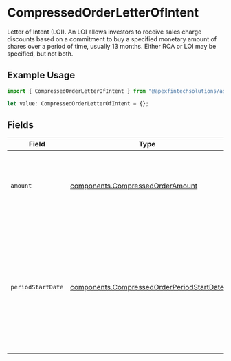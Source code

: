 # CompressedOrderLetterOfIntent

Letter of Intent (LOI). An LOI allows investors to receive sales charge discounts based on a commitment to buy a specified monetary amount of shares over a period of time, usually 13 months. Either ROA or LOI may be specified, but not both.

## Example Usage

```typescript
import { CompressedOrderLetterOfIntent } from "@apexfintechsolutions/ascend-sdk/models/components";

let value: CompressedOrderLetterOfIntent = {};
```

## Fields

| Field                                                                                                                                                     | Type                                                                                                                                                      | Required                                                                                                                                                  | Description                                                                                                                                               | Example                                                                                                                                                   |
| --------------------------------------------------------------------------------------------------------------------------------------------------------- | --------------------------------------------------------------------------------------------------------------------------------------------------------- | --------------------------------------------------------------------------------------------------------------------------------------------------------- | --------------------------------------------------------------------------------------------------------------------------------------------------------- | --------------------------------------------------------------------------------------------------------------------------------------------------------- |
| `amount`                                                                                                                                                  | [components.CompressedOrderAmount](../../models/components/compressedorderamount.md)                                                                      | :heavy_minus_sign:                                                                                                                                        | The amount of the LOI. This is a monetary value in the same currency as the order.                                                                        | {<br/>"value": "30.57"<br/>}                                                                                                                              |
| `periodStartDate`                                                                                                                                         | [components.CompressedOrderPeriodStartDate](../../models/components/compressedorderperiodstartdate.md)                                                    | :heavy_minus_sign:                                                                                                                                        | The period start date, specific to the US Eastern Time Zone, of the LOI. Date range: 90 days in the past and 13 months in the future from the order_date. | {<br/>"day": 25,<br/>"month": 4,<br/>"year": 2024<br/>}                                                                                                   |
